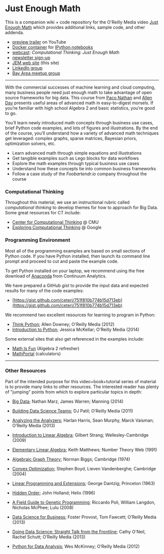 # Just Enough Math
This is a companion wiki + code repository for the O'Reilly Media video [Just Enough Math](http://www.oreilly.com/go/enough_math/) which provides additional links, sample code, and other addenda. 

  * [preview trailer](http://youtu.be/TQ58cWgdCpA) on YouTube
  * [Docker container](https://registry.hub.docker.com/u/ceteri/jem/) for [IPython notebooks](https://github.com/ceteri/jem-docker)
  * [webcast](http://www.oreilly.com/pub/e/3114): *Computational Thinking: Just Enough Math*
  * [newsletter sign-up](http://liber118.com/pxn/)
  * [JEM web site](http://justenoughmath.com/) (this site)
  * [LinkedIn group](https://www.linkedin.com/groups?gid=6725785)
  * [Bay Area meetup group](http://www.meetup.com/Just-Enough-Math-Machine-Learning-for-Execs-Entrepreneurs/)

---

With the commercial successes of machine learning and cloud computing,
many business people need just enough math to take advantage of open source frameworks for big data. 
This course from [Paco Nathan](https://twitter.com/pacoid) and [Allen Day](https://twitter.com/allenday)
presents useful areas of advanced math in easy-to-digest morsels.
If you’re familiar with high school Algebra 2 and basic statistics, you’re good to go.

You’ll learn newly introduced math concepts through business use cases, brief Python code examples, 
and lots of figures and illustrations.
By the end of the course, you’ll understand how a variety of advanced math techniques get leveraged: 
complex graphs, sparse matrices, Bayesian priors, optimization solvers, etc.

  * Learn advanced math through simple equations and illustrations
  * Get tangible examples such as Lego blocks for data workflows
  * Explore the math examples through typical business use cases
  * Understand how these concepts tie into common business frameworks
  * Follow a case study of the *Foobartendr.io* company throughout the course

### Computational Thinking
Throughout this material, we use an instructional rubric called *computational thinking* to develop themes for how to approach for Big Data.
Some great resources for CT include:

  * [Center for Computational Thinking](http://www.cs.cmu.edu/~CompThink/) @ CMU
  * [Exploring Computational Thinking](https://www.google.com/edu/computational-thinking/) @ Google

### Programming Environment
Most all of the programming examples are based on small sections of Python code.
If you have Python installed, then launch its command line prompt and proceed to cut and paste the example code.

To get Python installed on your laptop, we recommend using the free download of 
[Anaconda](https://store.continuum.io/cshop/anaconda/) from Continuum Analytics.

We have prepared a GitHub *gist* to provide the input data and expected results for many of the code examples:

  * [https://gist.github.com/ceteri/751f810b774b15d713eb](https://gist.github.com/ceteri/751f810b774b15d713eb)

We recommend two excellent resources for learning to program in Python:

  * [Think Python](http://shop.oreilly.com/product/0636920025696.do); Allen Downey; O'Reilly Media (2012)
  * [Introduction to Python](http://shop.oreilly.com/product/110000448.do); Jessica McKellar; O'Reilly Media (2014)

Some external sites that also get referenced in the examples include:

  * [Math Is Fun](http://mathsisfun.com/algebra/index-2.html) (Algebra 2 refresher)
  * [MathPortal](http://mathportal.org/calculators/solving-equations/polynomial-equation-solver.php) (calculators)

---

### Other Resources
Part of the intended purpose for this video+book+tutorial series of material is to provide many links to other resources.
The interested reader has plenty of "jumping" points from which to explore particular topics in depth:

  * [Big Data](http://manning.com/marz/); Nathan Marz, James Warren; Manning (2014)
  * [Building Data Science Teams](http://oreilly.com/data/free/building-data-science-teams.csp); DJ Patil; O’Reilly Media (2011)
  * [Analyzing the Analyzers](http://oreilly.com/data/free/analyzing-the-analyzers.csp); Harlan Harris, Sean Murphy, Marck Vaisman; O’Reilly Media (2013) 


  * [Introduction to Linear Algebra](http://math.mit.edu/linearalgebra); Gilbert Strang; Wellesley-Cambridge (2009)
  * [Elementary Linear Algebra](http://numbertheory.org/book/); Keith Matthews; Number Theory Web (1991)
  * [Algebraic Graph Theory](http://amazon.com/dp/0521458978); Norman Biggs; Cambridge (1974)


  * [Convex Optimization](http://amazon.com/dp/0521833787); Stephen Boyd, Lieven Vandenberghe; Cambridge (2004)
  * [Linear Programming and Extensions](http://amazon.com/dp/0691059136); George Dantzig; Princeton (1963)
  * [Hidden Order](http://amazon.com/dp/0201442302); John Holland; Helix (1996)
  * [A Field Guide to Genetic Programming](http://amazon.com/dp/1409200736); Riccardo Poli, William Langdon, Nicholas McPhee; Lulu (2008)


  * [Data Science for Business](http://shop.oreilly.com/product/0636920028918.do); Foster Provost, Tom Fawcett; O’Reilly Media (2013)
  * [Doing Data Science: Straight Talk from the Frontline](http://shop.oreilly.com/product/0636920028529.do); Cathy O'Neil, Rachel Schutt; O’Reilly Media (2013)
  * [Python for Data Analysis](http://shop.oreilly.com/product/0636920023784.do); Wes McKinney; O’Reilly Media (2012)